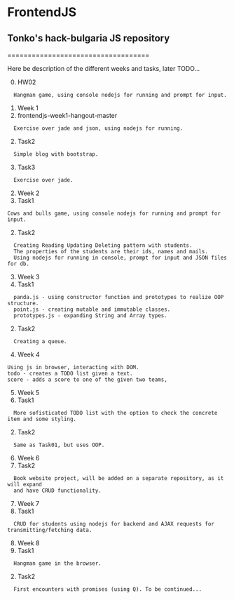 # FrontendJS
## Tonko's hack-bulgaria JS repository
===================================

Here be description of the different weeks and tasks, later TODO...

0. HW02
```
  Hangman game, using console nodejs for running and prompt for input.
```
1. Week 1
  1. frontendjs-week1-hangout-master
  ```
    Exercise over jade and json, using nodejs for running.
  ```
  2. Task2
  ```
    Simple blog with bootstrap.
  ```
  3. Task3
  ```
    Exercise over jade.
  ```
2. Week 2
  1. Task1
  ```
  Cows and bulls game, using console nodejs for running and prompt for input.
  ```
  2. Task2
  ```
    Creating Reading Updating Deleting pattern with students.
    The properties of the students are their ids, names and mails.
    Using nodejs for running in console, prompt for input and JSON files for db.
  ```
3. Week 3
  1. Task1
  ```
    panda.js - using constructor function and prototypes to realize OOP structure.
    point.js - creating mutable and immutable classes.
    prototypes.js - expanding String and Array types.
  ```
  2. Task2
  ```
    Creating a queue.
  ```
4. Week 4
  ```
  Using js in browser, interacting with DOM.
  todo - creates a TODO list given a text.
  score - adds a score to one of the given two teams,
```
5. Week 5
  1. Task1
  ```
    More sofisticated TODO list with the option to check the concrete item and some styling.
  ```
  2. Task2
  ```
    Same as Task01, but uses OOP.
  ```
6. Week 6
  1. Task2
  ```
    Book website project, will be added on a separate repository, as it will expand
    and have CRUD functionality.
  ```
7. Week 7
  1. Task1
  ```
    CRUD for students using nodejs for backend and AJAX requests for transmitting/fetching data.
  ```
8. Week 8
  1. Task1
  ```
    Hangman game in the browser.
  ```
  2. Task2
  ```
    First encounters with promises (using Q). To be continued...
  ```